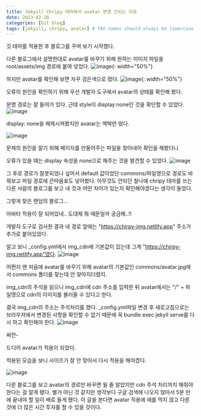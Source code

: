 ```yaml
---
title: Jekyill Chripy 테마에서 avatar 변경 안되는 이유
date: 2023-02-26
categories: [Git blog]
tags: [jekyill, chripy, avatar] # TAG names should always be lowercase
---
```


깃 테마를 적용한 후 블로그를 꾸며 보기 시작했다.

다른 블로그에서 설명한대로 avatar를 바꾸기 위해 원하는 이미지 파일을 root/assets/img 경로에 붙여 넣었다.
![image](https://user-images.githubusercontent.com/84312457/221367496-349717c7-2a3e-40af-a2b5-867b0d5483db.png){: width="50%"}

하지만 avatar를 확인해 보면 자꾸 검은색으로 떴다.
![image](https://user-images.githubusercontent.com/84312457/221367453-18db9464-2b13-40c7-97c2-22c0d343357d.png){: width="50%"}

오류의 원인을 확인하기 위해 우선 개발자 도구에서 avatar의 상태를 확인해 봤다.

분명 경로는 잘 들어가 있다. 근데 style이 display:none인 것을 확인할 수 있었다.
![image](https://user-images.githubusercontent.com/84312457/221367666-4efbb128-c398-42c9-a3c2-5d5e841972ac.png)

display: none을 해제시켜봤지만 avatar는 엑박만 떴다.

![image](https://user-images.githubusercontent.com/84312457/221367838-8f08418e-ec68-4f4a-917c-f9f4a1d7cb38.png)

문제의 원인을 알기 위해 페이지를 만들어주는 파일을 찾아내어 확인을 해봤더니

오류가 있을 때는 display 속성을 none으로 해주는 것을 발견할 수 있었다.
![image](https://user-images.githubusercontent.com/84312457/221368135-1ce0ad31-a9a3-4741-9ab7-41bf4cc420fc.png)

그 후로 경로가 잘못되었나 싶어서 default 값이었던 commons/파일명으로 경로도 바꿔보고 파일 경로에 큰따옴표도 넣어봤다. 아무것도 안되던 찰나에 chripy 테마를 쓰는 다른 사람의 블로그를 보고 내 것과 어떤 차이가 있는지 확인해야겠다는 생각이 들었다.

그렇게 찾은 랜덤의 블로그...

아바타 적용이 잘 되어있네.. 도대체 뭐 때문일까 궁금해..!!

개발자 도구로 검사한 결과 내 경로 앞에는 "https://chirpy-img.netlify.app" 주소가 추가로 붙어있었다.

알고 보니 \_config.yml에서 img_cdn에 기본값이 있는데 그게 "https://chirpy-img.netlify.app"였다.
![image](https://user-images.githubusercontent.com/84312457/221368885-2ac96b43-690f-42d0-ac53-024e92ceaf60.png)

어쩐지 맨 처음에 avatar를 바꾸기 위해 avatar의 기본값인 commons/avatar.jpg에서 commons 폴더를 찾는데 안 찾아지더랬지.

img_cdn의 주석을 읽으니 img_cdn에 cdn 주소를 입력한 뒤 avatar에서는 "/" + 파일명으로 cdn의 이미지를 불러올 수 있다고 한다.

결국 img_cdn의 주소는 주석처리를 했다.
\_config.yml파일 변경 후 새로고침으로는 브라우저에서 변경된 사항을 확인할 수 없기 때문에 꼭 bundle exec jekyll serve를 다시 하고 확인해야 한다.
![image](https://user-images.githubusercontent.com/84312457/221369322-903ee1ce-a12a-44b7-9d1b-4d936cca6ae9.png)

짜잔-

드디어 avatar가 적용이 되었다.

적용된 모습을 보니 사이즈가 잘 안 맞아서 다시 적용을 해야겠다.

![image](https://user-images.githubusercontent.com/84312457/221369431-33835abf-c961-47df-8ec3-ea2c79ff961b.png)

다른 블로그를 보고 avatar의 경로만 바꾸면 될 줄 알았지만 cdn 주석 처리까지 해줘야 한다는 걸 알게 됐다. 별거 아닌 것 같지만 생각보다 구글 검색에 나오지 않아서 5분 만에 끝내야 할 일이 배로 들게 됐다. 이 글을 본다면 avatar 적용에 애를 먹지 않고 다른 것에 더 많은 시간 투자를 할 수 있을 것이다.
